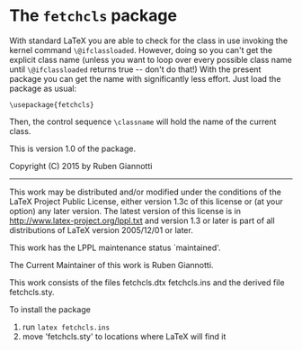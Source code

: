 # The `fetchcls` package

With standard LaTeX you are able to check for the class in use
invoking the kernel command `\@ifclassloaded`.
However, doing so you can't get the explicit class name
(unless you want to loop over every possible class name
until `\@ifclassloaded` returns true -- don't do that!)
With the present package you can get the name with significantly less effort.
Just load the package as usual:

    \usepackage{fetchcls}
    
Then, the control sequence `\classname` will hold the name of the current class.

This is version 1.0 of the package.

Copyright (C) 2015 by Ruben Giannotti

---

This work may be distributed and/or modified under the conditions of the LaTeX Project Public License, either version 1.3c of this license or (at your option) any later version. The latest version of this license is in http://www.latex-project.org/lppl.txt and version 1.3 or later is part of all distributions of LaTeX version 2005/12/01 or later.

This work has the LPPL maintenance status `maintained'.

The Current Maintainer of this work is Ruben Giannotti.

This work consists of the files
  fetchcls.dtx
  fetchcls.ins
and the derived file fetchcls.sty.

To install the package

 1. run `latex fetchcls.ins`
 2. move 'fetchcls.sty' to locations where LaTeX will find it
